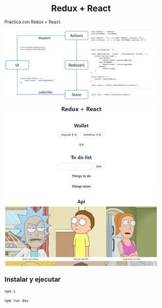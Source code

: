 <h1 align="center">Redux + React</h1>

Práctica con Redux + React.

![Redux](public/redux.png)

![Redux](public/redux+react.png)

## Instalar y ejecutar

```bash
npm i
```

```bash
npm run dev
```